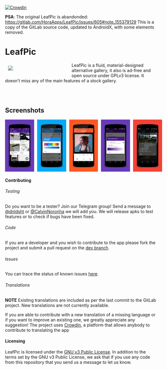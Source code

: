 [![Crowdin](https://d322cqt584bo4o.cloudfront.net/leafpic/localized.svg)](https://crowdin.com/project/leafpic)

**PSA**: The original LeafPic is abandonded: https://gitlab.com/HoraApps/LeafPic/issues/605#note_155379129
This is a copy of the GitLab source code, updated to AndroidX, with some elements removed.

# LeafPic
<img src="https://raw.githubusercontent.com/apcro/leafpic/master/app/src/main/res/drawable/leaf_pic.png" align="left" width="200" hspace="10" vspace="10">
LeafPic is a fluid, material-designed alternative gallery, it also is ad-free and open source under GPLv3 license. It doesn't miss any of the main features of a stock gallery.<br/>

<!--
<div style="display:flex;" >
<a href="https://f-droid.org/app/com.alienpants.leafpic">
    <img src="https://f-droid.org/badge/get-it-on.png"
         alt="Get it on F-Droid" height="80">
</a>
<a href="https://play.google.com/store/apps/details?id=com.alienpants.leafpic">
    <img alt="Get it on Google Play"
        height="80"
        src="https://play.google.com/intl/en_us/badges/images/generic/en_badge_web_generic.png" />
</a>
</div>
-->
</br></br>

## Screenshots
<div style="display:flex;" >
<img  src="screenshots/1.png" width="19%" >
<img style="margin-left:10px;" src="screenshots/2.png" width="19%" >
<img style="margin-left:10px;" src="screenshots/3.png" width="19%" >
<img style="margin-left:10px;" src="screenshots/4.png" width="19%" >
<img style="margin-left:10px;" src="screenshots/5.png" width="19%" >

</div>

#### Contributing

###### Testing
Do you want to be a tester? Join our Telegram group! Send a message to [@dnldsht](https://t.me/dnldsht) or [@CalvinNoronha](https://t.me/CalvinNoronha) we will add you.
We will release apks to test features or to check if bugs have been fixed.

###### Code 
If you are a developer and you wish to contribute to the app please fork the project
and submit a pull request on the [dev branch](https://github.com/apcro/leafpic/development).

###### Issues
You can trace the status of known issues [here](https://github.com/apcro/leafpic/issues).

###### Translations
**NOTE** Existing translations are included as per the last commit to the GitLab project. New translations are not currently available.

If you are able to contribute with a new translation of a missing language or if you want to improve an existing one, we greatly appreciate any suggestion!
The project uses [Crowdin](https://crowdin.com/project/leafpic), a platform that allows anybody to contribute to translating the app

#### Licensing
LeafPic is licensed under the [GNU v3 Public License](https://github.com/apcro/leafpic/LICENSE).
In addition to the terms set by the GNU v3 Public License, we ask that if you use any code from this repository that you send us a message to let us know.
